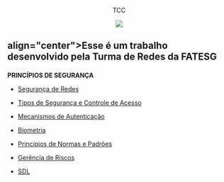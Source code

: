 <p align="center">
   TCC
</p>
<p align="center">
<img src="https://ead.fieg.com.br/pluginfile.php/1/theme_moove/logo/1676653367/logoSesiSenai%20%281%29.png">
</p>
<p align="center">
<h2> <p>align="center">Esse é um trabalho desenvolvido pela Turma de Redes da FATESG</p></h2>

__PRINCÍPIOS DE SEGURANÇA__

- [Segurança de Redes](https://github.com/Patolinoomago/TCC/blob/main/#Segurança-de-Redes)

- [Tipos de Segurança e Controle de Acesso](https://github.com/Patolinoomago/TCC/blob/main/#Tipos-de-Segurança-e-Controle-de-Acesso)

- [Mecanismos de Autenticação](https://github.com/Patolinoomago/TCC/blob/main/#Mecanismos-de-Autenticação)

- [Biometria](https://github.com/Patolinoomago/TCC/#Biometria)

- [Princípios de Normas e Padrões](https://github.com/Patolinoomago/TCC/blob/main/#Princípios-de-Normas-e-Padrões)

- [Gerência de Riscos](https://github.com/Patolinoomago/TCC/blob/main/#Gerência-de-Riscos)

- [SDL](https://github.com/Patolinoomago/TCC/SDL)
